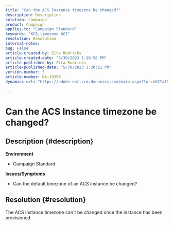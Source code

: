 ```yaml
---
title: "Can the ACS Instance timezone be changed?"
description: Description
solution: Campaign
product: Campaign
applies-to: "Campaign Standard"
keywords: "KCS,timezone ACS"
resolution: Resolution
internal-notes: 
bug: False
article-created-by: Zita Rodricks
article-created-date: "5/30/2023 1:18:58 PM"
article-published-by: Zita Rodricks
article-published-date: "5/30/2023 1:20:21 PM"
version-number: 3
article-number: KA-19390
dynamics-url: "https://adobe-ent.crm.dynamics.com/main.aspx?forceUCI=1&pagetype=entityrecord&etn=knowledgearticle&id=c0516288-ecfe-ed11-8f6e-6045bd0063aa"

---
```

# Can the ACS Instance timezone be changed?

## Description {#description}

<b>Environment</b>
- Campaign Standard



<b>Issues/Symptoms</b>
- Can the default timezone of an ACS instance be changed?



## Resolution {#resolution}


The ACS instance timezone can't be changed once the instance has been provisioned.
